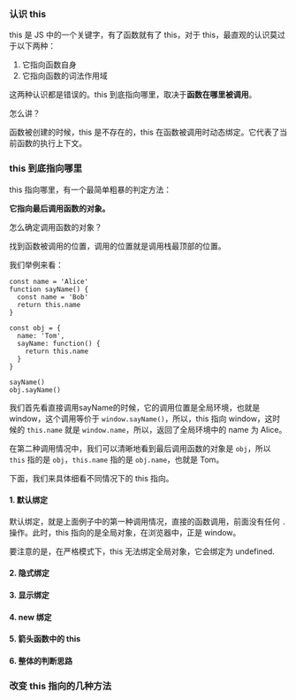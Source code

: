 ### 认识 this

this 是 JS 中的一个关键字，有了函数就有了 this，对于 this，最直观的认识莫过于以下两种：

1. 它指向函数自身
2. 它指向函数的词法作用域

这两种认识都是错误的。this 到底指向哪里，取决于**函数在哪里被调用**。

怎么讲？

函数被创建的时候，this 是不存在的，this 在函数被调用时动态绑定。它代表了当前函数的执行上下文。

### this 到底指向哪里

this 指向哪里，有一个最简单粗暴的判定方法：

**它指向最后调用函数的对象。**

怎么确定调用函数的对象？

找到函数被调用的位置，调用的位置就是调用栈最顶部的位置。

我们举例来看：

``` JS
const name = 'Alice'
function sayName() {
  const name = 'Bob'
  return this.name
}

const obj = {
  name: 'Tom',
  sayName: function() {
    return this.name
  }
}

sayName()
obj.sayName()
```

我们首先看直接调用sayName的时候，它的调用位置是全局环境，也就是 window，这个调用等价于 `window.sayName()`，所以，this 指向 window，这时候的 `this.name` 就是 `window.name`，所以，返回了全局环境中的 name 为 Alice。

在第二种调用情况中，我们可以清晰地看到最后调用函数的对象是 `obj`，所以 `this` 指的是 `obj`，`this.name` 指的是 `obj.name`，也就是 Tom。

下面，我们来具体细看不同情况下的 this 指向。

#### 1. 默认绑定

默认绑定，就是上面例子中的第一种调用情况，直接的函数调用，前面没有任何 `.` 操作。此时，this 指向的是全局对象，在浏览器中，正是 window。

要注意的是，在严格模式下，this 无法绑定全局对象，它会绑定为 undefined.

#### 2. 隐式绑定

#### 3. 显示绑定

#### 4. new 绑定

#### 5. 箭头函数中的 this

#### 6. 整体的判断思路

### 改变 this 指向的几种方法